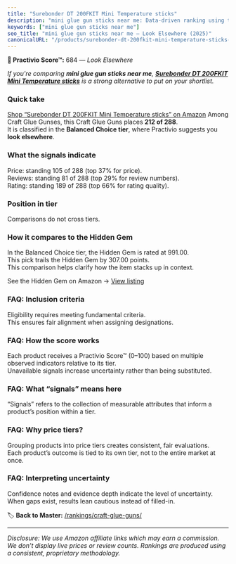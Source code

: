 ```yaml
---
title: "Surebonder DT 200FKIT Mini Temperature sticks"
description: "mini glue gun sticks near me: Data-driven ranking using the Practivio Score™. Positioned by quality, value, demand, findability, momentum."
keywords: ["mini glue gun sticks near me"]
seo_title: "mini glue gun sticks near me — Look Elsewhere (2025)"
canonicalURL: "/products/surebonder-dt-200fkit-mini-temperature-sticks-B001AQRLM8/"
---
```


**🚫 Practivio Score™:** 684 — _Look Elsewhere_


*If you're comparing **mini glue gun sticks near me**, **[Surebonder DT 200FKIT Mini Temperature sticks](https://www.amazon.com/dp/B001AQRLM8?tag=practivio-20)** is a strong alternative to put on your shortlist.*
### Quick take
[Shop “Surebonder DT 200FKIT Mini Temperature sticks” on Amazon](https://www.amazon.com/dp/B001AQRLM8?tag=practivio-20)
Among Craft Glue Gunses, this Craft Glue Guns places **212 of 288**.  
It is classified in the **Balanced Choice tier**, where Practivio suggests you **look elsewhere**.

### What the signals indicate
Price: standing 105 of 288 (top 37% for price).  
Reviews: standing 81 of 288 (top 29% for review numbers).  
Rating: standing 189 of 288 (top 66% for rating quality).  

### Position in tier
Comparisons do not cross tiers.

### How it compares to the Hidden Gem
In the Balanced Choice tier, the Hidden Gem is rated at 991.00.  
This pick trails the Hidden Gem by 307.00 points.  
This comparison helps clarify how the item stacks up in context.  

See the Hidden Gem on Amazon → [View listing](https://www.amazon.com/dp/B001AH5EXK?tag=practivio-20)

### FAQ: Inclusion criteria
Eligibility requires meeting fundamental criteria.  
This ensures fair alignment when assigning designations.

### FAQ: How the score works
Each product receives a Practivio Score™ (0–100) based on multiple observed indicators relative to its tier.  
Unavailable signals increase uncertainty rather than being substituted.

### FAQ: What “signals” means here
“Signals” refers to the collection of measurable attributes that inform a product’s position within a tier.

### FAQ: Why price tiers?
Grouping products into price tiers creates consistent, fair evaluations.  
Each product’s outcome is tied to its own tier, not to the entire market at once.

### FAQ: Interpreting uncertainty
Confidence notes and evidence depth indicate the level of uncertainty.  
When gaps exist, results lean cautious instead of filled-in.


🏷️ **Back to Master:** [/rankings/craft-glue-guns/](/rankings/craft-glue-guns/)

---
_Disclosure: We use Amazon affiliate links which may earn a commission. We don’t display live prices or review counts. Rankings are produced using a consistent, proprietary methodology._
